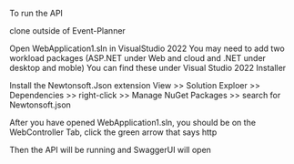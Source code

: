 To run the API 

clone outside of Event-Planner

Open WebApplication1.sln in VisualStudio 2022
  You may need to add two workload packages (ASP.NET under Web and cloud and .NET under desktop and moble)
  You can find these under Visual Studio 2022 Installer
  
  Install the Newtonsoft.Json extension
    View >> Solution Exploer >> Dependencies >> right-click >> Manage NuGet Packages >> search for Newtonsoft.json

After you have opened WebApplication1.sln, you should be on the WebController Tab, click the green arrow that says http

Then the API will be running and SwaggerUI will open
